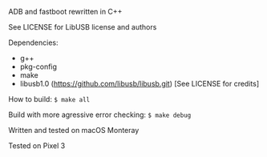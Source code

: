 ADB and fastboot rewritten in C++

See LICENSE for LibUSB license and authors

Dependencies:
- g++
- pkg-config
- make
- libusb1.0 (https://github.com/libusb/libusb.git) [See LICENSE for credits]

How to build:
`$ make all`

Build with more agressive error checking:
`$ make debug`

Written and tested on macOS Monteray

Tested on Pixel 3